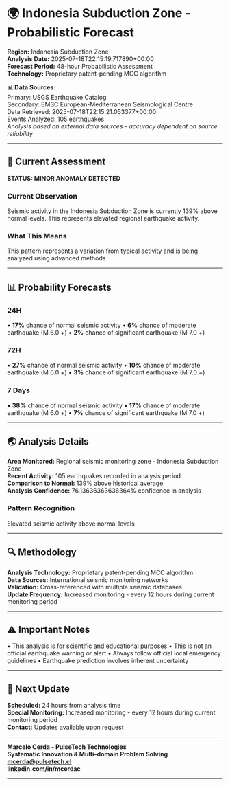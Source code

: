 # 🌍 Indonesia Subduction Zone - Probabilistic Forecast

**Region:** Indonesia Subduction Zone  
**Analysis Date:** 2025-07-18T22:15:19.717890+00:00  
**Forecast Period:** 48-hour Probabilistic Assessment  
**Technology:** Proprietary patent-pending MCC algorithm  

**📊 Data Sources:**  
Primary: USGS Earthquake Catalog  
Secondary: EMSC European-Mediterranean Seismological Centre  
Data Retrieved: 2025-07-18T22:15:21.053377+00:00  
Events Analyzed: 105 earthquakes  
*Analysis based on external data sources - accuracy dependent on source reliability*

---

## 🎯 Current Assessment

**STATUS: MINOR ANOMALY DETECTED**

### Current Observation
Seismic activity in the Indonesia Subduction Zone is currently 139% above normal levels. This represents elevated regional earthquake activity.

### What This Means
This pattern represents a variation from typical activity and is being analyzed using advanced methods

---

## 📊 Probability Forecasts

### 24H
• **17%** chance of normal seismic activity
• **6%** chance of moderate earthquake (M 6.0 +)
• **2%** chance of significant earthquake (M 7.0 +)

### 72H
• **27%** chance of normal seismic activity
• **10%** chance of moderate earthquake (M 6.0 +)
• **3%** chance of significant earthquake (M 7.0 +)

### 7 Days
• **38%** chance of normal seismic activity
• **17%** chance of moderate earthquake (M 6.0 +)
• **7%** chance of significant earthquake (M 7.0 +)

---

## 🌏 Analysis Details
**Area Monitored:** Regional seismic monitoring zone - Indonesia Subduction Zone  
**Recent Activity:** 105 earthquakes recorded in analysis period  
**Comparison to Normal:** 139% above historical average  
**Analysis Confidence:** 76.13636363636364% confidence in analysis  

### Pattern Recognition
Elevated seismic activity above normal levels

---

## 🔍 Methodology
**Analysis Technology:** Proprietary patent-pending MCC algorithm  
**Data Sources:** International seismic monitoring networks  
**Validation:** Cross-referenced with multiple seismic databases  
**Update Frequency:** Increased monitoring - every 12 hours during current monitoring period  

---

## ⚠️ Important Notes
• This analysis is for scientific and educational purposes
• This is not an official earthquake warning or alert
• Always follow official local emergency guidelines
• Earthquake prediction involves inherent uncertainty

---

## 📅 Next Update
**Scheduled:** 24 hours from analysis time  
**Special Monitoring:** Increased monitoring - every 12 hours during current monitoring period  
**Contact:** Updates available upon request  

---

**Marcelo Cerda - PulseTech Technologies**  
**Systematic Innovation & Multi-domain Problem Solving**  
**mcerda@pulsetech.cl**  
**linkedin.com/in/mcerdac**

---
